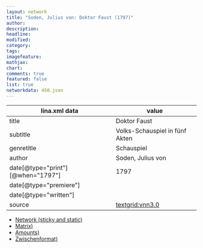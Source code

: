 ```yaml
---
layout: network
title: "Soden, Julius von: Doktor Faust (1797)"
author:
description:
headline:
modified:
category:
tags:
imagefeature: 
mathjax: 
chart: 
comments: true
featured: false
list: true
networkdata: 450.json
---
```

lina.xml data  | value
------------- | -------------
title|Doktor Faust
subtitle|Volks-Schauspiel in fünf Akten
genretitle|Schauspiel
author|Soden, Julius von
date[@type="print"][@when="1797"]|1797
date[@type="premiere"]|
date[@type="written"]|
source|[textgrid:vnn3.0](https://textgridlab.org/1.0/tgcrud-public/rest/textgrid:vnn3.0/data)



* [Network (sticky and static)](/linas/network450)
* [Matrix)](/linas/matrix450)
* [Amounts)](/linas/amount450)
* [Zwischenformat)](/linas/lina450 )
